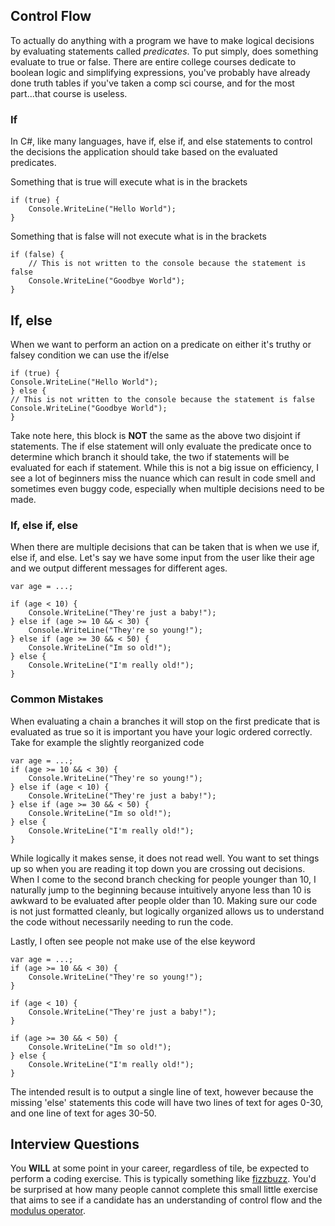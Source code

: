 ## Control Flow
To actually do anything with a program we have to make logical decisions by evaluating statements called _predicates_. 
To put simply, does something evaluate to true or false. 
There are entire college courses dedicate to boolean logic and simplifying expressions, you've probably have already done truth tables if you've taken a comp sci course, and for the most part...that course is useless.


### If
In C#, like many languages, have if, else if, and else statements to control the decisions the application should take based on the evaluated predicates.

Something that is true will execute what is in the brackets
```
if (true) {
    Console.WriteLine("Hello World");
}
```

Something that is false will not execute what is in the brackets
```
if (false) {
    // This is not written to the console because the statement is false
    Console.WriteLine("Goodbye World");
}
```

## If, else
When we want to perform an action on a predicate on either it's truthy or falsey condition we can use the if/else

```
if (true) {
Console.WriteLine("Hello World");
} else {
// This is not written to the console because the statement is false
Console.WriteLine("Goodbye World");
}
```
Take note here, this block is **NOT** the same as the above two disjoint if statements. 
The if else statement will only evaluate the predicate once to determine which branch it should take, the two if statements will be evaluated for each if statement. 
While this is not a big issue on efficiency, I see a lot of beginners miss the nuance which can result in code smell and sometimes even buggy code, especially when multiple decisions need to be made.

### If, else if, else
When there are multiple decisions that can be taken that is when we use if, else if, and else. Let's say we have some input from the user like their age and we output different messages for different ages.

```
var age = ...;

if (age < 10) {
    Console.WriteLine("They're just a baby!");
} else if (age >= 10 && < 30) {
    Console.WriteLine("They're so young!");
} else if (age >= 30 && < 50) {
    Console.WriteLine("Im so old!");
} else {
    Console.WriteLine("I'm really old!");
}

```

### Common Mistakes
When evaluating a chain a branches it will stop on the first predicate that is evaluated as true so it is important you have your logic ordered correctly. Take for example the slightly reorganized code
```
var age = ...;
if (age >= 10 && < 30) {
    Console.WriteLine("They're so young!");
} else if (age < 10) {
    Console.WriteLine("They're just a baby!");
} else if (age >= 30 && < 50) {
    Console.WriteLine("Im so old!");
} else {
    Console.WriteLine("I'm really old!");
}
```
While logically it makes sense, it does not read well. You want to set things up so when you are reading it top down you are crossing out decisions. 
When I come to the second branch checking for people younger than 10, I naturally jump to the beginning because intuitively anyone less than 10 is awkward to be evaluated after people older than 10.
Making sure our code is not just formatted cleanly, but logically organized allows us to understand the code without necessarily needing to run the code.

Lastly, I often see people not make use of the else keyword

```
var age = ...;
if (age >= 10 && < 30) {
    Console.WriteLine("They're so young!");
} 

if (age < 10) {
    Console.WriteLine("They're just a baby!");
} 

if (age >= 30 && < 50) {
    Console.WriteLine("Im so old!");
} else {
    Console.WriteLine("I'm really old!");
}
```

The intended result is to output a single line of text, however because the missing 'else' statements this code will have two lines of text for ages 0-30, and one line of text for ages 30-50.

## Interview Questions
You **WILL** at some point in your career, regardless of tile, be expected to perform a coding exercise. This is typically something like [fizzbuzz](https://en.wikipedia.org/wiki/Fizz_buzz). You'd be surprised at how many people cannot complete this small little exercise that aims to see if a candidate has an understanding of control flow and the [modulus operator](https://learn.microsoft.com/en-us/dotnet/csharp/language-reference/operators/arithmetic-operators#remainder-operator-).